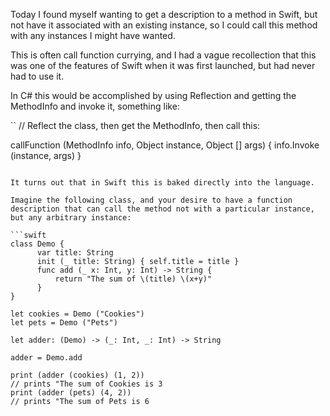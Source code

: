 Today I found myself wanting to get a description to a method in
Swift, but not have it associated with an existing instance, so I
could call this method with any instances I might have wanted.

This is often call function currying, and I had a vague recollection
that this was one of the features of Swift when it was first launched,
but had never had to use it.

In C# this would be accomplished by using Reflection and getting the
MethodInfo and invoke it, something like:

``
// Reflect the class, then get the MethodInfo, then call this:

callFunction (MethodInfo info, Object instance, Object [] args) {
    info.Invoke (instance, args)
}
```

It turns out that in Swift this is baked directly into the language.

Imagine the following class, and your desire to have a function
description that can call the method not with a particular instance,
but any arbitrary instance:

```swift
class Demo {
      var title: String
      init (_ title: String) { self.title = title }
      func add (_ x: Int, y: Int) -> String {
          return "The sum of \(title) \(x+y)"
      }
}

let cookies = Demo ("Cookies")
let pets = Demo ("Pets")

let adder: (Demo) -> (_: Int, _: Int) -> String

adder = Demo.add

print (adder (cookies) (1, 2))
// prints "The sum of Cookies is 3
print (adder (pets) (4, 2))
// prints "The sum of Pets is 6
```

